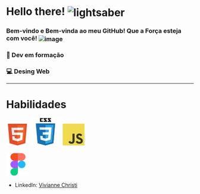 # Hello there! <img src="https://img.icons8.com/dusk/64/000000/lightsaber.png" alt="lightsaber" style="width: 50px; vertical-align: middle;">






###  Bem-vindo e Bem-vinda ao meu GitHub! Que a Força esteja com você! <img src="https://github.com/VivianneChristi/VivianneChristi/assets/61090532/e8e6b09f-4c70-441a-b4fe-98bfcd9a7146" alt="image" style= "width: 50px" align="center" >

### 🚀 Dev em formação<br>
### 💻 Desing Web<br>



---
# Habilidades
<div>
 <img src="https://github.com/devicons/devicon/blob/master/icons/html5/html5-original.svg" title="HTML5" alt="HTML" width="60" height="60"/>&nbsp;
 <img src="https://github.com/devicons/devicon/blob/master/icons/css3/css3-original-wordmark.svg" title="CSS#" alt="CSS3" width="75" height="75"/>&nbsp;
 <img src="https://github.com/devicons/devicon/blob/master/icons/javascript/javascript-original.svg" title="JavaScript" alt="JavaScript" width="60" height="60"/>&nbsp;<br><br>
  <img src="https://github.com/devicons/devicon/blob/master/icons/figma/figma-original.svg" title="JavaScript" alt="JavaScript" width="60" height="60"/>&nbsp;

  
</div>

      
- LinkedIn: [Vivianne Christi](https://www.linkedin.com/in/vivianne-christi/)
